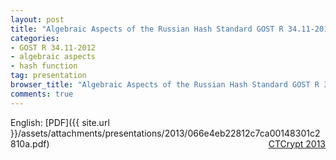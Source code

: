 ```yaml
---
layout: post
title: "Algebraic Aspects of the Russian Hash Standard GOST R 34.11-2012"
categories:
- GOST R 34.11-2012
- algebraic aspects
- hash function
tag: presentation
browser_title: "Algebraic Aspects of the Russian Hash Standard GOST R 34.11-2012"
comments: true
---
```


English: [PDF]({{ site.url }}/assets/attachments/presentations/2013/066e4eb22812c7ca00148301c2810a.pdf) <span style="float: right;">[CTCrypt 2013](https://tc26.ru/en/CTCrypt/2013/reports/index.php)</span>